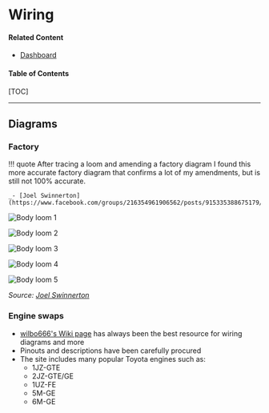 # Wiring

#### Related Content

- [Dashboard](./dashboard.md)

#### Table of Contents

[TOC]

---

## Diagrams

### Factory

!!! quote
    After tracing a loom and amending a factory diagram I found this more accurate factory diagram that confirms a lot of my amendments, but is still not 100% accurate.

    _- [Joel Swinnerton](https://www.facebook.com/groups/216354961906562/posts/915335388675179/)_

![Body loom 1](./img/electronics-wiring-body-loom-1.jpg)

![Body loom 2](./img/electronics-wiring-body-loom-2.jpg)

![Body loom 3](./img/electronics-wiring-body-loom-3.jpg)

![Body loom 4](./img/electronics-wiring-body-loom-4.jpg)

![Body loom 5](./img/electronics-wiring-body-loom-5.jpg)

_Source: [Joel Swinnerton](https://www.facebook.com/groups/216354961906562/posts/915335388675179/)_

### Engine swaps

- [wilbo666's Wiki page](http://wilbo666.pbworks.com/w/page/116359153/Wiki%20-%20wilbo666) has always been the best resource for wiring diagrams and more
- Pinouts and descriptions have been carefully procured
- The site includes many popular Toyota engines such as:
    - 1JZ-GTE
    - 2JZ-GTE/GE
    - 1UZ-FE
    - 5M-GE
    - 6M-GE
